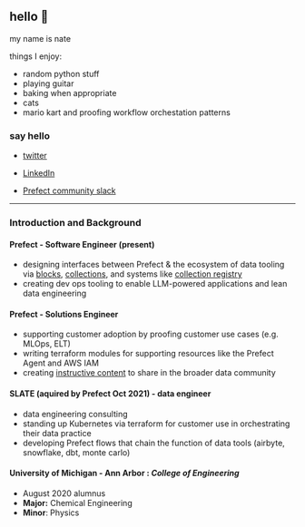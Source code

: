 ## hello 👋 
my name is nate

things I enjoy:
- random python stuff
- playing guitar
- baking when appropriate
- cats
- mario kart and proofing workflow orchestation patterns               

### say hello
- [twitter](https://twitter.com/Nathan_Nowack)

- [LinkedIn](https://www.linkedin.com/in/nathan-nowack-a6b59b143/)

- [Prefect community slack](https://www.prefect.io/slack/)
---

### Introduction and Background

#### Prefect - Software Engineer (present)
- designing interfaces between Prefect & the ecosystem of data tooling via [blocks](https://docs.prefect.io/concepts/blocks/), [collections](https://docs.prefect.io/collections/catalog/), and systems like [collection registry](https://github.com/PrefectHQ/prefect-collection-registry)
- creating dev ops tooling to enable LLM-powered applications and lean data engineering


#### Prefect - Solutions Engineer
- supporting customer adoption by proofing customer use cases (e.g. MLOps, ELT)
- writing terraform modules for supporting resources like the Prefect Agent and AWS IAM
- creating [instructive content](https://github.com/zzstoatzz/oreilly-workflow-orchestration) to share in the broader data community


#### SLATE (aquired by Prefect Oct 2021) - data engineer
- data engineering consulting
- standing up Kubernetes via terraform for customer use in orchestrating their data practice 
- developing Prefect flows that chain the function of data tools (airbyte, snowflake, dbt, monte carlo) 

#### University of Michigan - Ann Arbor :  *College of Engineering*
-  August 2020 alumnus
- **Major:** Chemical Engineering
- **Minor**: Physics

